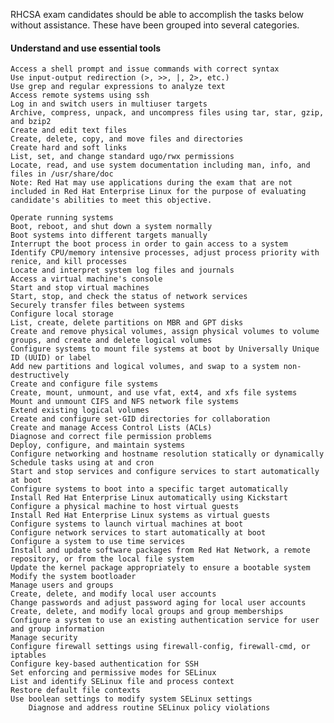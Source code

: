 RHCSA exam candidates should be able to accomplish the tasks below without assistance. These have been grouped into several categories.

#### Understand and use essential tools
	Access a shell prompt and issue commands with correct syntax
	Use input-output redirection (>, >>, |, 2>, etc.)
	Use grep and regular expressions to analyze text
	Access remote systems using ssh
	Log in and switch users in multiuser targets
	Archive, compress, unpack, and uncompress files using tar, star, gzip, and bzip2
	Create and edit text files
	Create, delete, copy, and move files and directories
	Create hard and soft links
	List, set, and change standard ugo/rwx permissions
	Locate, read, and use system documentation including man, info, and files in /usr/share/doc
	Note: Red Hat may use applications during the exam that are not included in Red Hat Enterprise Linux for the purpose of evaluating candidate's abilities to meet this objective.

	Operate running systems
	Boot, reboot, and shut down a system normally
	Boot systems into different targets manually
	Interrupt the boot process in order to gain access to a system
	Identify CPU/memory intensive processes, adjust process priority with renice, and kill processes
	Locate and interpret system log files and journals
	Access a virtual machine's console
	Start and stop virtual machines
	Start, stop, and check the status of network services
	Securely transfer files between systems
	Configure local storage
	List, create, delete partitions on MBR and GPT disks
	Create and remove physical volumes, assign physical volumes to volume groups, and create and delete logical volumes
	Configure systems to mount file systems at boot by Universally Unique ID (UUID) or label
	Add new partitions and logical volumes, and swap to a system non-destructively
	Create and configure file systems
	Create, mount, unmount, and use vfat, ext4, and xfs file systems
	Mount and unmount CIFS and NFS network file systems
	Extend existing logical volumes
	Create and configure set-GID directories for collaboration
	Create and manage Access Control Lists (ACLs)
	Diagnose and correct file permission problems
	Deploy, configure, and maintain systems
	Configure networking and hostname resolution statically or dynamically
	Schedule tasks using at and cron
	Start and stop services and configure services to start automatically at boot
	Configure systems to boot into a specific target automatically
	Install Red Hat Enterprise Linux automatically using Kickstart
	Configure a physical machine to host virtual guests
	Install Red Hat Enterprise Linux systems as virtual guests
	Configure systems to launch virtual machines at boot
	Configure network services to start automatically at boot
	Configure a system to use time services
	Install and update software packages from Red Hat Network, a remote repository, or from the local file system
	Update the kernel package appropriately to ensure a bootable system
	Modify the system bootloader
	Manage users and groups
	Create, delete, and modify local user accounts
	Change passwords and adjust password aging for local user accounts
	Create, delete, and modify local groups and group memberships
	Configure a system to use an existing authentication service for user and group information
	Manage security
	Configure firewall settings using firewall-config, firewall-cmd, or iptables
	Configure key-based authentication for SSH
	Set enforcing and permissive modes for SELinux
	List and identify SELinux file and process context
	Restore default file contexts
	Use boolean settings to modify system SELinux settings
        Diagnose and address routine SELinux policy violations
